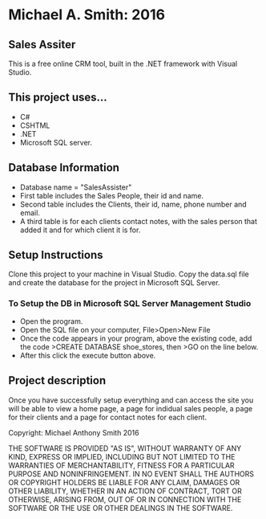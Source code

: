 ﻿# Michael A. Smith: 2016

## Sales Assiter

This is a free online CRM tool, built in the .NET framework with Visual Studio. 

## This project uses...

  - C#
  - CSHTML
  - .NET 
  - Microsoft SQL server.
 
  
## Database Information
  - Database name = "SalesAssister"
  - First table includes the Sales People, their id and name.
  - Second table includes the Clients, their id, name, phone number and email.
  - A third table is for each clients contact notes, with the sales person that added it and for which client it is for.
  
## Setup Instructions

Clone this project to your machine in Visual Studio. Copy the data.sql file and create the database for the project in Microsoft SQL Server.

### To Setup the DB in Microsoft SQL Server Management Studio
- Open the program.
- Open the SQL file on your computer, File>Open>New File
- Once the code appears in your program, above the existing code, add the code >CREATE DATABASE shoe_stores, then >GO on the line below.
- After this click the execute button above.

## Project description

Once you have successfully setup everything and can access the site you will be able to view a home page, a page for indidual sales people, a page for their clients and a page for contact notes for each client.  

Copyright: Michael Anthony Smith 2016

THE SOFTWARE IS PROVIDED "AS IS", WITHOUT WARRANTY OF ANY KIND, EXPRESS OR IMPLIED, INCLUDING BUT NOT LIMITED TO THE WARRANTIES OF MERCHANTABILITY, FITNESS FOR A PARTICULAR PURPOSE AND NONINFRINGEMENT. IN NO EVENT SHALL THE AUTHORS OR COPYRIGHT HOLDERS BE LIABLE FOR ANY CLAIM, DAMAGES OR OTHER LIABILITY, WHETHER IN AN ACTION OF CONTRACT, TORT OR OTHERWISE, ARISING FROM, OUT OF OR IN CONNECTION WITH THE SOFTWARE OR THE USE OR OTHER DEALINGS IN THE SOFTWARE.













